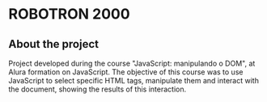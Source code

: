 # ROBOTRON 2000



## About the project

Project developed during the course "JavaScript: manipulando o DOM", at Alura formation on JavaScript. The objective of this course was to use JavaScript to select specific HTML tags, manipulate them and interact with the document, showing the results of this interaction.

